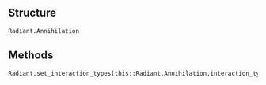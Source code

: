 ## Structure
```@docs
Radiant.Annihilation
```

## Methods
```@docs
Radiant.set_interaction_types(this::Radiant.Annihilation,interaction_types)
```